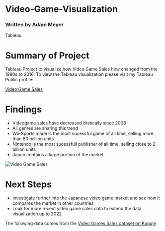 # Video-Game-Visualization
### Written by Adam Meyer
Tableau

# Summary of Project
Tableau Project to visualize how Video Game Sales how changed from the 1980s to 2016. To view the Tableau visualization please visit my Tableau Public profile:

[Video Game Sales](https://public.tableau.com/app/profile/adam.meyer8878/viz/VideoGameSales_16778733011190/Dashboard1)

# Findings
- Videogame sales have decreased dratically since 2008
- All genres are sharing this trend
- Wii-Sports made is the most sucessful game of all time, selling more than 80 million units
- Nintendo is the most sucessfull publisher of all time, selling close to 2 billion units
- Japan contains a large portion of the market

![Video Game Sales](https://user-images.githubusercontent.com/113700029/223207017-cf6f02da-ec21-4ea5-b693-2c39204e5856.png)

# Next Steps
- Investigate further into the Japanese video game market and see how it compares the market in other countries
- Look for more recent video game sales data to extend the data visualization up to 2022

The following data comes from the [Video Games Sales dataset on Kaggle](https://www.kaggle.com/datasets/sidtwr/videogames-sales-dataset?select=Video_Games_Sales_as_at_22_Dec_2016.csv)

